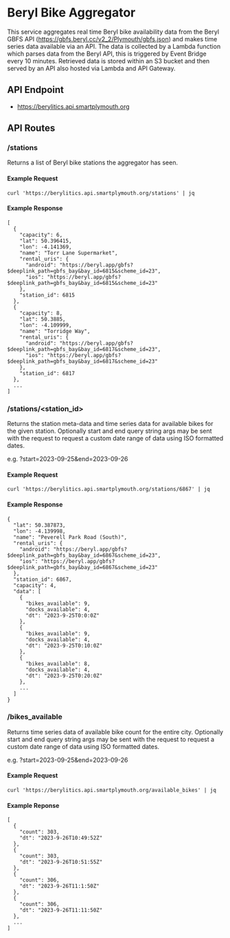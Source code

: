 # Beryl Bike Aggregator
This service aggregates real time Beryl bike availability data from the Beryl GBFS API 
(https://gbfs.beryl.cc/v2_2/Plymouth/gbfs.json) and makes time series data available via an API.
The data is collected by a Lambda function which parses data from the Beryl API, this is triggered
by Event Bridge every 10 minutes. Retrieved data is stored within an S3 bucket and then
served by an API also hosted via Lambda and API Gateway.

## API Endpoint
* https://berylitics.api.smartplymouth.org

## API Routes
### /stations
Returns a list of Beryl bike stations the aggregator has seen.

#### Example Request
```curl 'https://berylitics.api.smartplymouth.org/stations' | jq```

#### Example Response
```
[
  {
    "capacity": 6,
    "lat": 50.396415,
    "lon": -4.141369,
    "name": "Torr Lane Supermarket",
    "rental_uris": {
      "android": "https://beryl.app/gbfs?$deeplink_path=gbfs_bay&bay_id=6815&scheme_id=23",
      "ios": "https://beryl.app/gbfs?$deeplink_path=gbfs_bay&bay_id=6815&scheme_id=23"
    },
    "station_id": 6815
  },
  {
    "capacity": 8,
    "lat": 50.3885,
    "lon": -4.109999,
    "name": "Torridge Way",
    "rental_uris": {
      "android": "https://beryl.app/gbfs?$deeplink_path=gbfs_bay&bay_id=6817&scheme_id=23",
      "ios": "https://beryl.app/gbfs?$deeplink_path=gbfs_bay&bay_id=6817&scheme_id=23"
    },
    "station_id": 6817
  },
  ...
]
```

### /stations/<station_id>
Returns the station meta-data and time series data for available bikes for the given station.
Optionally start and end query string args may be sent with the request to request a custom date range of data using ISO formatted dates.

e.g. ?start=2023-09-25&end=2023-09-26

#### Example Request
```curl 'https://berylitics.api.smartplymouth.org/stations/6867' | jq```

#### Example Response
```
{
  "lat": 50.387873,
  "lon": -4.139998,
  "name": "Peverell Park Road (South)",
  "rental_uris": {
    "android": "https://beryl.app/gbfs?$deeplink_path=gbfs_bay&bay_id=6867&scheme_id=23",
    "ios": "https://beryl.app/gbfs?$deeplink_path=gbfs_bay&bay_id=6867&scheme_id=23"
  },
  "station_id": 6867,
  "capacity": 4,
  "data": [
    {
      "bikes_available": 9,
      "docks_available": 4,
      "dt": "2023-9-25T0:0:0Z"
    },
    {
      "bikes_available": 9,
      "docks_available": 4,
      "dt": "2023-9-25T0:10:0Z"
    },
    {
      "bikes_available": 8,
      "docks_available": 4,
      "dt": "2023-9-25T0:20:0Z"
    },
    ...
  ]
}
```

### /bikes_available
Returns time series data of available bike count for the entire city. Optionally start and end query string args may be sent with the request to request a custom date range of data using ISO formatted dates.

e.g. ?start=2023-09-25&end=2023-09-26

#### Example Request
```curl 'https://berylitics.api.smartplymouth.org/available_bikes' | jq```

#### Example Reponse
```
[
  {
    "count": 303,
    "dt": "2023-9-26T10:49:52Z"
  },
  {
    "count": 303,
    "dt": "2023-9-26T10:51:55Z"
  },
  {
    "count": 306,
    "dt": "2023-9-26T11:1:50Z"
  },
  {
    "count": 306,
    "dt": "2023-9-26T11:11:50Z"
  },
  ...
]
```
